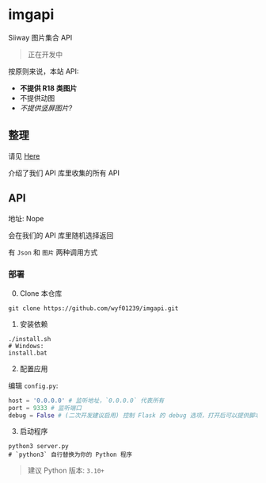 # imgapi

Siiway 图片集合 API

> 正在开发中

按原则来说，本站 API:
- **不提供 R18 类图片**
- 不提供动图
- *不提供竖屏图片?*

## 整理

请见 [Here](./sites.md)

介绍了我们 API 库里收集的所有 API

## API

地址: Nope

会在我们的 API 库里随机选择返回

有 `Json` 和 `图片` 两种调用方式


### 部署

0. Clone 本仓库

```shell
git clone https://github.com/wyf01239/imgapi.git
```

1. 安装依赖

```shell
./install.sh
# Windows:
install.bat
```

2. 配置应用

编辑 `config.py`:

```py
host = '0.0.0.0' # 监听地址，`0.0.0.0` 代表所有
port = 9333 # 监听端口
debug = False # (二次开发建议启用) 控制 Flask 的 debug 选项，打开后可以提供脚本热重载 (ps: 没写好就保存容易使其因语法问题崩溃)
```

3. 启动程序

```shell
python3 server.py
# `python3` 自行替换为你的 Python 程序
```

> 建议 Python 版本: `3.10+`